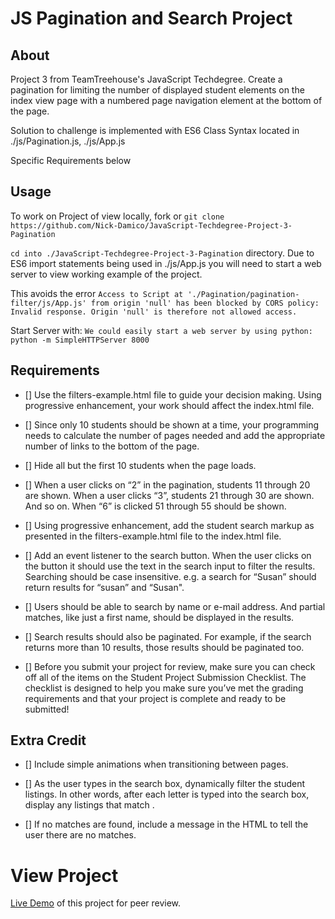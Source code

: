 JS Pagination and Search Project
================================
## About
  Project 3 from TeamTreehouse's JavaScript Techdegree. Create a pagination for limiting the number of displayed student elements on the index view page with a numbered page navigation element at the bottom of the page.

  Solution to challenge is implemented with ES6 Class Syntax located in ./js/Pagination.js, ./js/App.js

  Specific Requirements below

## Usage
  To work on Project of view locally, fork or `git clone https://github.com/Nick-Damico/JavaScript-Techdegree-Project-3-Pagination`

  `cd into ./JavaScript-Techdegree-Project-3-Pagination` directory. Due to ES6 import statements being used in
  ./js/App.js you will need to start a web server to view working example of the project.

  This avoids the error `Access to Script at './Pagination/pagination-filter/js/App.js' from origin 'null' has been blocked by CORS policy: Invalid response. Origin 'null' is therefore not allowed access.`

  Start Server with: `We could easily start a web server by using python:
python -m SimpleHTTPServer 8000`

## Requirements

- [] Use the filters-example.html file to guide your decision making. Using progressive enhancement, your work should affect the index.html file.

- [] Since only 10 students should be shown at a time, your programming needs to calculate the number of pages needed and add the appropriate number of links to the bottom of the page.

- [] Hide all but the first 10 students when the page loads.

- [] When a user clicks on “2” in the pagination, students 11 through 20 are shown. When a user clicks “3”, students 21 through 30 are shown. And so on. When “6” is clicked 51 through 55 should be shown.

- [] Using progressive enhancement, add the student search markup as presented in the filters-example.html file to the index.html file.

- [] Add an event listener to the search button. When the user clicks on the button it should use the text in the search input to filter the results. Searching should be case insensitive. e.g. a search for “Susan” should return results for “susan” and “Susan".

- [] Users should be able to search by name or e-mail address. And partial matches, like just a first name, should be displayed in the results.

- [] Search results should also be paginated. For example, if the search returns more than 10 results, those results should be paginated too.

- [] Before you submit your project for review, make sure you can check off all of the items on the Student Project Submission Checklist. The checklist is designed to help you make sure you’ve met the grading requirements and that your project is complete and ready to be submitted!


## Extra Credit

- [] Include simple animations when transitioning between pages.

- [] As the user types in the search box, dynamically filter the student listings. In other words, after each letter is typed into the search box, display any listings that match .

- [] If no matches are found, include a message in the HTML to tell the user there are no matches.

# View Project
[Live Demo]() of this project for peer review.
